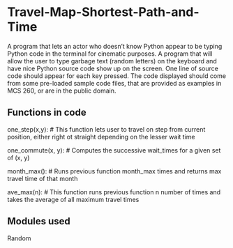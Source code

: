 # Travel-Map-Shortest-Path-and-Time


A program that lets an actor who doesn’t know Python appear to be typing
Python code in the terminal for cinematic purposes. A program that will allow the user to type garbage
text (random letters) on the keyboard and have nice Python source code show up on the screen.
One line of source code should appear for each key pressed. The code displayed should come
from some pre-loaded sample code files, that are provided as examples in MCS
260, or are in the public domain.


## Functions in code
one_step(x,y): # This function lets user to travel on step from current position, either right ot straight depending on the lesser wait time

one_commute(x, y): # Computes the successive wait_times for a given set of (x, y)

month_max(): # Runs previous function month_max times and returns max travel time of that month

ave_max(n): # This function runs previous function n number of times and takes the average of all maximum travel times




## Modules used
Random

